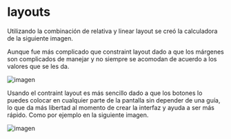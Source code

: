 # layouts

Utilizando la combinación de relativa y linear layout se creó la calculadora de la siguiente imagen.

Aunque fue más complicado que constraint layout dado a que los márgenes son complicados de manejar y no siempre se acomodan de 
acuerdo a los valores que se les da.

![imagen](https://i.imgur.com/uqdp5QI.png)

Usando el contraint layout es más sencillo dado a que los botones lo puedes colocar en cualquier parte de la pantalla sin 
depender de una guía, lo que da más libertad al momento de crear la interfaz y ayuda a ser más rápido. Como por ejemplo en la 
siguiente imagen.

![imagen](https://i.imgur.com/RlqvoDJ.png)
